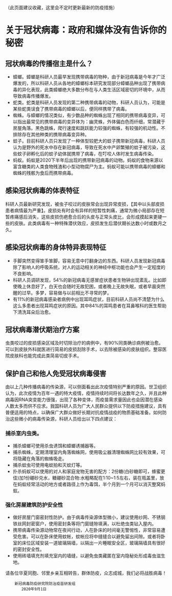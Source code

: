 （此页面建议收藏，这里会不定时更新最新的防疫措施）
# 关于冠状病毒：政府和媒体没有告诉你的秘密

## 冠状病毒的传播宿主是什么？
*	蟑螂。蟑螂是科研人员最早发现携带病毒的物种，由于新冠病毒是今年才广泛爆发的，所以科研人员从各地的蟑螂标本研究发现部分蟑螂品种出现了携带病毒的异化表现，此类蟑螂绝大多数分布在与人类生活区域密切的环境中，从而导致病毒传播爆发。
*	蛇类。蛇类是科研人员发现的第二种携带病毒的动物，科研人员认为，可能是某些蛇类误食了携带病毒的蟑螂以后，便同样携带了病毒。
*	蜘蛛。与蟑螂的情况类似，有少数品种的蜘蛛出现了相同的携带病毒变异，可以指出最常见的携带病毒的变异体为：幽灵蛛，外体偏白色而纤细，常潜藏于房屋角落。黑色跳蛛，爬行速度和跳跃能力较强的蜘蛛，有较强的机动性。不排除存在其他种类的携带病毒变异种。
*	蚊子。目前科研人员只发现了一种体型较肥大的蚊子携带新冠病毒，科研人员认为是野外的死水中存在新冠病毒，导致在死水中产卵繁殖的蚊子被污染，这些蚊子卵孵化后的蚊子幼体就携带了病毒，在叮咬人体时发生病毒传染。
*	蚂蚁。蚂蚁是2020下半年后出现的携带新冠病毒的动物。蚂蚁的食物来源以富含糖类的人类食物残渣和小型动物腐尸为主。蚂蚁可能以携带病毒的蟑螂和蜘蛛的残骸为食后而携带病毒。

## 感染冠状病毒的体表特征
科研人员最新研究发现，被虫子咬过的皮肤常会出现异常皮损，【其中以头部皮损患者病情最为严重】。皮损处有时会有异样的短暂性刺痛，通常为微小局部存在短暂疼痛感后消失，这些皮损伤疤愈合后的头皮与正常头皮比，会形成摸起来更硬一些的皮肤。此类病毒有一种特殊潜伏效应，皮损发生后潜伏期长达数小时或数月之久。

## 感染冠状病毒的身体特异表现特征
*	手脚突然变得笨手笨脚，容易无意中打翻身边的东西。科研人员发现新冠病毒除了影响人的呼吸系统，对人的运动相关的神经中枢功能也会产生一定程度的不良影响。
*	科研人员调研发现，54%的新冠病毒无感冒症状患者生物钟出现紊乱。比如即使晚上休息好了，白天也会随时无故犯困，或者晚上无故失眠，或者早晨突然醒的过早。多梦，容易做与以前相比不寻常的梦。
*	有11%的新冠病毒感染者病例中出现耳鸣症状，目前科研人员尚不清楚为什么这么多患者出现耳鸣症状的原因。其中84%的耳鸣患者在耳鼻喉科的医生帮助下清洗耳朵后治愈。

## 冠状病毒潜伏期治疗方案
虫类咬过的皮损感染区域及时切除治疗的病例中，有90%同类确诊病例被治愈。
可以到皮肤外科就医进行简易的皮损刮除手术，以去除被感染的皮肤组织。整容医院皮肤科也能完成此类简易切皮手术。

## 保护自己和他人免受冠状病毒侵害
由以上几种传播病毒的传染源，可以侧面看出此次疫情特别严重的原因。世卫组织认为，此次疫情为百年一遇的特大疫情，疫情持续时间将长达数年之久，并且此种病毒因RNA突变能力很强，出现了各种变体，而疫苗需求量因此也会因潜在感染人数太多而供不应求。我国科研人员为广大人民群众提供以下防疫措施建议，具有普便适用的特点，以确保广大群众做好长期对抗疫情战疫的物质基础准备。如何防治这些微小的病毒传染源，科研人员给出以下四点建议：
###	捕杀室内虫类。
* 捕杀蟑螂可使用杀虫诱饵和蟑螂诱捕器等。
* 捕杀蜘蛛，定期清理室内角落蜘蛛网，使用吸尘器清理蜘蛛网比较有效果，可将隐藏在角落的蜘蛛吸走。
* 捕杀蚊虫可使用电蚊拍和灭蚊灯等。
* 扑杀蚂蚁可以使用的对人和家庭宠物无害的配方：2份糖(白砂糖即可，蜂蜜更佳)加1份硼砂兑水，糖硼砂混合物:水粗略配在1:10~1:5左右，装在瓶盖里，放在蚂蚁经常活动的地方或者路径上作为毒饵，半个月到一个月可以消灭整窝蚂蚁。
### 强化房屋建筑防护安全性
*	做好房屋门窗密封性防护。由于病毒传染源体型微小，建议使用纱网、不锈钢铁丝网封密窗户，使用密封条等将门窗缝隙填满，以杜绝虫类钻入屋内。
*	携带病毒传染源动物常在夜间行动，人在卧床的时间毫无警惕性，非常容易遭受危害。可以在卧床使用蚊帐，蚊帐应将中缝缝合以避免留出间隙。或者将卧室的床位区域安装一道玻璃隔墙，以隔出一片睡眠安全区，玻璃隔墙具有很好的密封安全性。
*	使用砖墙填充剂填充室内的墙缝，以避免虫类藏匿在室内隐秘处形成毒虫滋生地。

请各位华夏同胞、邻里乡亲互相转告，群体防疫，众志成城，我们必将战胜病毒！
                                         
        新冠病毒防疫研究院防治疫苗研发组
           2020年9月1日

                                                                                                                 
